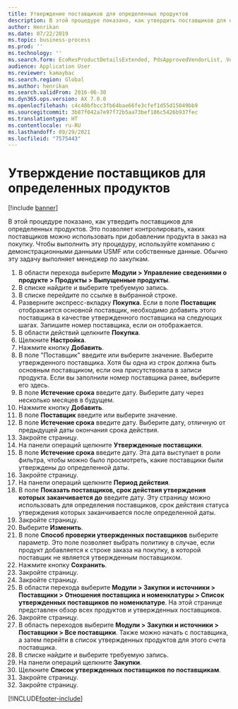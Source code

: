 ```yaml
---
title: Утверждение поставщиков для определенных продуктов
description: В этой процедуре показано, как утвердить поставщиков для определенных продуктов.
author: Henrikan
ms.date: 07/22/2019
ms.topic: business-process
ms.prod: ''
ms.technology: ''
ms.search.form: EcoResProductDetailsExtended, PdsApprovedVendorList, VendTable
audience: Application User
ms.reviewer: kamaybac
ms.search.region: Global
ms.author: henrikan
ms.search.validFrom: 2016-06-30
ms.dyn365.ops.version: AX 7.0.0
ms.openlocfilehash: c4c48bfbcc3fb64bae66fe3cfef1d55d15049bb9
ms.sourcegitcommit: 3b87f042a7e97f72b5aa73bef186c5426b937fec
ms.translationtype: HT
ms.contentlocale: ru-RU
ms.lasthandoff: 09/29/2021
ms.locfileid: "7575443"
---
```

# <a name="approve-vendors-for-specific-products"></a>Утверждение поставщиков для определенных продуктов

[!include [banner](../../includes/banner.md)]

В этой процедуре показано, как утвердить поставщиков для определенных продуктов. Это позволяет контролировать, каких поставщиков можно использовать при добавлении продукта в заказ на покупку. Чтобы выполнить эту процедуру, используйте компанию с демонстрационными данными USMF или собственные данные. Обычно эту задачу выполняет менеджер по закупкам.

1. В области перехода выберите **Модули > Управление сведениями о продукте > Продукты > Выпущенные продукты**.
2. В списке найдите и выберите требуемую запись.
3. В списке перейдите по ссылке в выбранной строке.
4. Разверните экспресс-вкладку **Покупка**. Если в поле **Поставщик** отображается основной поставщик, необходимо добавить этого поставщика в качестве утвержденного поставщика на следующих шагах. Запишите номер поставщика, если он отображается.  
5. В области действий щелкните **Покупка**.
6. Щелкните **Настройка**.
7. Нажмите кнопку **Добавить**.
8. В поле "Поставщик" введите или выберите значение. Выберите утвержденного поставщика. Хотя бы одна из строк должна быть основным поставщиком, если она присутствовала в записи продукта. Если вы заполнили номер поставщика ранее, выберите его здесь.  
9. В поле **Истечение срока** введите дату. Выберите дату через несколько месяцев в будущем.  
10. Нажмите кнопку **Добавить**.
11. В поле **Поставщик** введите или выберите значение.
12. В поле **Истечение срока** введите дату. Выберите дату, отличную от предыдущей даты окончания срока действия.  
13. Закройте страницу.
14. На панели операций щелкните **Утвержденные поставщики**.
15. В поле **Истечение срока** введите дату. Эта дата выступает в роли фильтра, чтобы можно было просмотреть, какие поставщики были утверждены до определенной даты.  
16. Закройте страницу.
17. На панели операций щелкните **Период действия**.
18. В поле **Показать поставщиков, срок действия утверждения которых заканчивается до** введите дату. Эту страницу можно использовать для определения поставщиков, срок действия статуса утверждения которых заканчивается после определенной даты.  
19. Закройте страницу.
20. Выберите **Изменить**.
21. В поле **Способ проверки утвержденных поставщиков** выберите параметр. Это поле позволяет выбрать политику в случае, если продукт добавляется к строке заказа на покупку, в которой поставщик не является утвержденным поставщиком.  
22. Нажмите кнопку **Сохранить**.
23. Закройте страницу.
24. Закройте страницу.
25. В области перехода выберите **Модули > Закупки и источники > Поставщики > Отношения поставщика и номенклатуры > Список утвержденных поставщиков по номенклатуре**. На этой странице представлен обзор всех продуктов и утвержденных поставщиков.  
26. Закройте страницу.
27. В область переходов выберите **Модули > Закупки и источники > Поставщики > Все поставщики**. Также можно начать с поставщика, а затем перейти в список утвержденных продуктов для этого счета поставщика.  
28. В списке найдите и выберите требуемую запись.
29. На панели операций щелкните **Закупки**.
30. Щелкните **Список утвержденных поставщиков по поставщикам**.
31. Закройте страницу.
32. Закройте страницу.



[!INCLUDE[footer-include](../../../includes/footer-banner.md)]